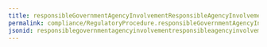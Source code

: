 ```yaml
---
title: responsibleGovernmentAgencyInvolvementResponsibleAgencyInvolvementCode
permalink: compliance/RegulatoryProcedure.responsibleGovernmentAgencyInvolvementResponsibleAgencyInvolvementCode.html
jsonid: responsiblegovernmentagencyinvolvementresponsibleagencyinvolvementcode
---
```

